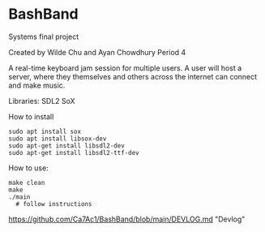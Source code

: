 # BashBand
Systems final project 

Created by Wilde Chu and Ayan Chowdhury
Period 4

A real-time keyboard jam session for multiple users. A user will host a server, where they themselves and others across the internet can connect and make music.

Libraries: 
SDL2
SoX

How to install
```
sudo apt install sox
sudo apt install libsox-dev
sudo apt-get install libsdl2-dev
sudo apt-get install libsdl2-ttf-dev
```

How to use:
```
make clean
make
./main
  # follow instructions
```


https://github.com/Ca7Ac1/BashBand/blob/main/DEVLOG.md "Devlog"
